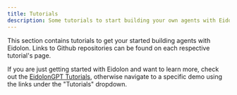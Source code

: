 ```yaml
---
title: Tutorials
description: Some tutorials to start building your own agents with Eidolon
---
```


This section contains tutorials to get your started building agents with Eidolon. Links to Github repositories can be found on each respective tutorial's page.

If you are just getting started with Eidolon and want to learn more, check out the [EidolonGPT Tutorials](/docs/getting_started/tutorials/gpt), otherwise navigate to a specific demo using the links under the "Tutorials" dropdown.
